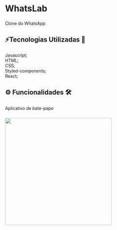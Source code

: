 <h1 align="left">WhatsLab</h1>

###

<p align="left">Clone do WhatsApp</p>

###

<h2 align="left">⚡Tecnologias Utilizadas 💾</h2>

###

<p align="left">Javascript;<br>HTML;<br>CSS;<br>Styled-components;<br>React;</p>

###

<h2 align="left">⚙️ Funcionalidades 🛠️</h2>

###

<p align="left">Aplicativo de bate-papo</p>

###

<div align="left">
  <img height="350" src="https://fv2-3.failiem.lv/thumb_show.php?i=qr22t6eyn&view" />
</div>

###
